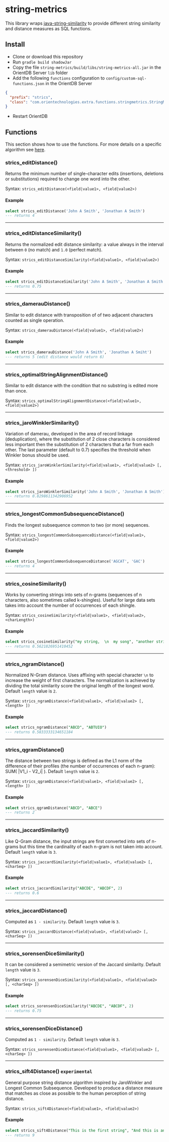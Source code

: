 # string-metrics
This library wraps [java-string-similarity](https://github.com/tdebatty/java-string-similarity)
to provide different string similarity and distance measures as SQL functions.

## Install
* Clone or download this repository
* Run `gradle build shadowJar`
* Copy the file `string-metrics/build/libs/string-metrics-all.jar` in the OrientDB Server `lib` folder
* Add the following `functions` configuration to `config/custom-sql-functions.json` in the OrientDB Server

```json
{
  "prefix": "strics",
  "class": "com.orientechnologies.extra.functions.stringmetrics.StringMetrics"
}
```

* Restart OrientDB

## Functions

This section shows how to use the functions. For more details on a specific algorithm see
[here](https://github.com/tdebatty/java-string-similarity#overview).

### strics_editDistance()

Returns the minimum number of single-character edits (insertions, deletions or substitutions) required to change
one word into the other.

Syntax: ```strics_editDistance(<field|value1>, <field|value2>)```

#### Example

```sql
select strics_editDistance('John A Smith', 'Jonathan A Smith')
--- returns 4
```
---

### strics_editDistanceSimilarity()

Returns the normalized edit distance similarity: a value always in the interval between `0` (no match) and `1.0`
(perfect match).

Syntax: ```strics_editDistanceSimilarity(<field|value1>, <field|value2>)```

#### Example

```sql
select strics_editDistanceSimilarity('John A Smith', 'Jonathan A Smith')
--- returns 0.75
```
---

### strics_damerauDistance()

Similar to edit distance with transposition of of two adjacent characters counted as single operation.

Syntax: ```strics_damerauDistance(<field|value1>, <field|value2>)```

#### Example

```sql
select strics_damerauDistance('John A Smith', 'Jonathan A Smiht')
--- returns 5 (edit distance would return 6)
```
---

### strics_optimalStringAlignmentDistance()

Similar to edit distance with the condition that no substring is edited more than once.

Syntax: ```strics_optimalStringAlignmentDistance(<field|value1>, <field|value2>)```

---

### strics_jaroWinklerSimilarity()

Variation of damerau, developed in the area of record linkage (deduplication), where the substitution of 2 close
characters is considered less important then the substitution of 2 characters that a far from each other. The last
parameter (default to 0.7) specifies the threshold when Winkler bonus should be used. 

Syntax: ```strics_jaroWinklerSimilarity(<field|value1>, <field|value2> [, <threshold> ])```

#### Example

```sql
select strics_jaroWinklerSimilarity('John A Smith', 'Jonathan A Smith')
--- returns 0.8298611342906952
```
---

### strics_longestCommonSubsequenceDistance()

Finds the longest subsequence common to two (or more) sequences.

Syntax: ```strics_longestCommonSubsequenceDistance(<field|value1>, <field|value2>)```

#### Example

```sql
select strics_longestCommonSubsequenceDistance('AGCAT', 'GAC')
--- returns 4
```
---

### strics_cosineSimilarity()

Works by converting strings into sets of n-grams (sequences of n characters, also sometimes called k-shingles). Useful
for large data sets takes into account the number of occurrences of each shingle.

Syntax: ```strics_cosineSimilarity(<field|value1>, <field|value2>, <charLength>)```

#### Example

```sql
select strics_cosineSimilarity("my string,  \n  my song", "another string, from a song", 2)
--- returns 0.5621826951410452
```
---

### strics_ngramDistance()

Normalized N-Gram distance. Uses affixing with special character `\n` to increase the weight of first characters. The
normalization is achieved by dividing the total similarity score the original length of the longest word. Default
`length` value is `2`.

Syntax: ```strics_ngramDistance(<field|value1>, <field|value2> [, <length> ])```

#### Example

```sql
select strics_ngramDistance("ABCD", "ABTUIO")
--- returns 0.5833333134651184
```
---

### strics_qgramDistance()

The distance between two strings is defined as the L1 norm of the difference of their profiles (the number of
occurrences of each n-gram): SUM( |V1_i - V2_i| ). Default `length` value is `2`.

Syntax: ```strics_qgramDistance(<field|value1>, <field|value2> [, <length> ])```

#### Example

```sql
select strics_qgramDistance("ABCD", "ABCE")
--- returns 2
```
---

### strics_jaccardSimilarity()

Like Q-Gram distance, the input strings are first converted into sets of n-grams but this time the cardinality of each 
n-gram is not taken into account. Default `length` value is `3`.

Syntax: ```strics_jaccardSimilarity(<field|value1>, <field|value2> [, <charSeq> ])```

#### Example

```sql
select strics_jaccardSimilarity("ABCDE", "ABCDF", 2)
--- returns 0.6
```
---

### strics_jaccardDistance()

Computed as `1 - similarity`. Default `length` value is `3`.

Syntax: ```strics_jaccardDistance(<field|value1>, <field|value2> [, <charSeq> ])```

---

### strics_sorensenDiceSimilarity()

It can be considered a semimetric version of the Jaccard similarity. Default `length` value is `3`.

Syntax: ```strics_sorensenDiceSimilarity(<field|value1>, <field|value2> [, <charSeq> ])```

#### Example

```sql
select strics_sorensenDiceSimilarity("ABCDE", "ABCDF", 2)
--- returns 0.75
```
---

### strics_sorensenDiceDistance()

Computed as `1 - similarity`. Default `length` value is `3`.

Syntax: ```strics_sorensenDiceDistance(<field|value1>, <field|value2> [, <charSeq> ])```

---

### strics_sift4Distance() `experimental`

General purpose string distance algorithm inspired by JaroWinkler and Longest Common Subsequence. Developed to produce a
distance measure that matches as close as possible to the human perception of string distance.

Syntax: ```strics_sift4Distance(<field|value1>, <field|value2>)```

#### Example

```sql
select strics_sift4Distance("This is the first string", "And this is another string")
--- returns 9
```
